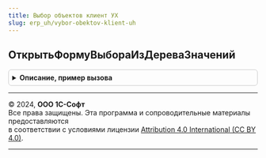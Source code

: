 ```yaml
---
title: Выбор объектов клиент УХ
slug: erp_uh/vybor-obektov-klient-uh
---
```



## ОткрытьФормуВыбораИзДереваЗначений
<details style="margin: 1em 0; padding: 0.5em; border: 1px solid #ccc; border-radius: 6px;">

<summary style="font-weight: bold; cursor: pointer;">Описание, пример вызова</summary>

```bsl
// Открыть окно выбора значения из дерева.
//
// Параметры:
//  Дерево - ДанныеФормыДерево - "упакованное" дерево для передачи на клиенте.
//  ИменаПоказываемыхКолонок - Неопределено, Соответствие(Строка, Строка) -
//		соответствие имен колонок дерева для отображения на форме выбора
//		именам для отображения на форме. Если передано пустое соответствие
//		или Неопределено, то выводит все колонки с именами по умолчанию.
//  ИдентификаторСтроки - Число - идентификатор строки дерева для активизации.
//  Владелец - УправляемаяФорма, Элемент формы - владелец открываемой формы
//		выбора.
//  ОписаниеОповещенияОЗакрытии - ОписаниеОповещения - Содержит описание процедуры,
//		которая будет вызвана при закрытии формы со следующими параметрами:
//			- ВыбранноеЗначение - Неопределено, Структура - результат выбора.
//				Если пользователь не выбрал значение и закрыл форму, то возвращает
//				Неопределено. Иначе возвращает структуру с реквизитами:
//					- мИндексы - Массив - индексы в дереве значений для нахождения
//						выбранной строки. Для нахождения строки в дереве формы
//						можно воспользоваться функцией ОбщегоНазначенияКлиентСерверУХ
//						ПолучитьЭлементДереваФормыПоИндексам().
//					- Дерево - ДанныеФормыДерево - реквизит формы выбора. Если
//						дерево дозаполнялось в обработчике события
//						ПередРазворачиванием то дерево формы выбора будет отличаться
//						от дерева вызвавшей выбор формы.
//			- ДополнительныеПараметры - Структура - значение, которое было
//				указано при создании объекта ОписаниеОповещения.
//		Если параметр не указан, то по завершению никакая процедура вызвана не будет.
//  Заголовок - Строка - заголовок формы выбора.
//	ОбрабатыватьПередРазворачиванием - Булево - если Истина, то при разворачивании
//		в дереве, будет вызвана экспортная функция окна владельца:
//		ПередРазворачиваниемСтрокиДереваПолейИсточника().
//	ДопПараметрыВладельца - ФиксированнаяСтруктура - дополнительные параметры,
//		которые будут переданы в функцию ПередРазворачиваниемСтрокиДереваПолейИсточника().
//
Процедура ОткрытьФормуВыбораИзДереваЗначений(Дерево, Экспорт
```

Пример вызова
```bsl
ВыборОбъектовКлиентУХ.ОткрытьФормуВыбораИзДереваЗначений(Дерево, );
```
</details>

---

© 2024, **ООО 1С-Софт**  
Все права защищены. Эта программа и сопроводительные материалы предоставляются  
в соответствии с условиями лицензии [Attribution 4.0 International (CC BY 4.0)](https://creativecommons.org/licenses/by/4.0/legalcode).

---
